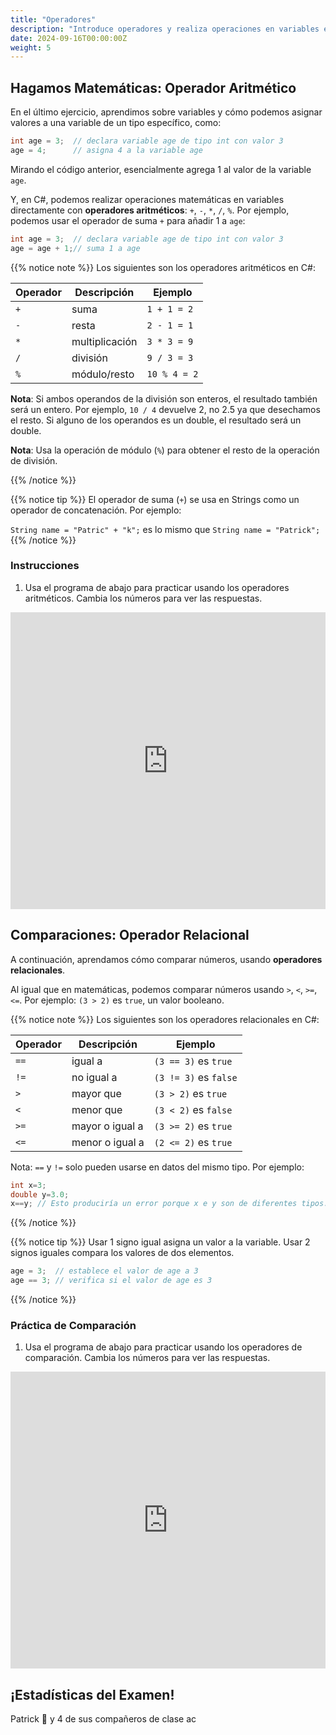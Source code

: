 ```yaml
---
title: "Operadores"
description: "Introduce operadores y realiza operaciones en variables en C#."
date: 2024-09-16T00:00:00Z
weight: 5
---
```


## Hagamos Matemáticas: Operador Aritmético

En el último ejercicio, aprendimos sobre variables y cómo podemos asignar valores a una variable de un tipo específico, como:

```C#
int age = 3;  // declara variable age de tipo int con valor 3
age = 4;      // asigna 4 a la variable age
```

Mirando el código anterior, esencialmente agrega 1 al valor de la variable `age`.

Y, en C#, podemos realizar operaciones matemáticas en variables directamente con **operadores aritméticos**: `+`, `-`, `*`, `/`, `%`.
Por ejemplo, podemos usar el operador de suma `+` para añadir 1 a `age`:

```c#
int age = 3;  // declara variable age de tipo int con valor 3
age = age + 1;// suma 1 a age
```

{{% notice note %}}
Los siguientes son los operadores aritméticos en C#:

**Operador** | **Descripción** | **Ejemplo**
------|------|--------
`+` | suma | `1 + 1 = 2`
`-` | resta | `2 - 1 = 1`
`*` | multiplicación | `3 * 3 = 9`
`/` | división | `9 / 3 = 3`
`%` | módulo/resto | `10 % 4 = 2`

**Nota**: Si ambos operandos de la división son enteros, el resultado también será un entero. Por ejemplo, `10 / 4` devuelve 2, no 2.5 ya que desechamos el resto. Si alguno de los operandos es un double, el resultado será un double.

**Nota**: Usa la operación de módulo (`%`) para obtener el resto de la operación de división.

{{% /notice %}}

{{% notice tip %}}
El operador de suma (`+`) se usa en Strings como un operador de concatenación. Por ejemplo:

`String name = "Patric" + "k";` es lo mismo que `String name = "Patrick";`
{{% /notice %}}

### Instrucciones
1. Usa el programa de abajo para practicar usando los operadores aritméticos. Cambia los números para ver las respuestas.

<iframe width="100%" height="475" src="https://dotnetfiddle.net/Widget/dUSTOt" frameborder="0"></iframe>

## Comparaciones: Operador Relacional

A continuación, aprendamos cómo comparar números, usando **operadores relacionales**.

Al igual que en matemáticas, podemos comparar números usando `>`, `<`, `>=`, `<=`. Por ejemplo: `(3 > 2)` es `true`, un valor booleano.

{{% notice note %}}
Los siguientes son los operadores relacionales en C#:

**Operador** | **Descripción** | **Ejemplo**
------| ------| ------
`==` | igual a | `(3 == 3)` es `true`
`!=` | no igual a | `(3 != 3)` es `false`
`>` | mayor que | `(3 > 2)` es `true`
`<` | menor que | `(3 < 2)` es `false`
`>=` | mayor o igual a | `(3 >= 2)` es `true`
`<=` | menor o igual a | `(2 <= 2)` es `true`

Nota: `==` y `!=` solo pueden usarse en datos del mismo tipo. Por ejemplo:
```csharp
int x=3; 
double y=3.0; 
x==y; // Esto produciría un error porque x e y son de diferentes tipos.
```

{{% /notice %}}

{{% notice tip %}}
Usar 1 signo igual asigna un valor a la variable. Usar 2 signos iguales compara los valores de dos elementos.

```csharp
age = 3;  // establece el valor de age a 3
age == 3; // verifica si el valor de age es 3
```
{{% /notice %}}

### Práctica de Comparación

1. Usa el programa de abajo para practicar usando los operadores de comparación. Cambia los números para ver las respuestas.

<iframe width="100%" height="475" src="https://dotnetfiddle.net/Widget/tZs8tb" frameborder="0"></iframe>

## ¡Estadísticas del Examen!

Patrick 🐥 y 4 de sus compañeros de clase ac
